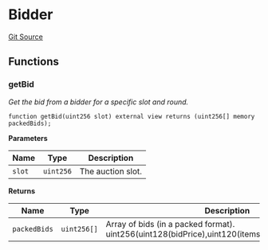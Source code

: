 # Bidder
[Git Source](https://github.com/manifoldfinance/auctioneer/blob/94186b27ea5ddae3ff2f27674c7d42c6d498df0f/src/Auctioneer.sol)


## Functions
### getBid

*Get the bid from a bidder for a specific slot and round.*


```solidity
function getBid(uint256 slot) external view returns (uint256[] memory packedBids);
```
**Parameters**

|Name|Type|Description|
|----|----|-----------|
|`slot`|`uint256`|The auction slot.|

**Returns**

|Name|Type|Description|
|----|----|-----------|
|`packedBids`|`uint256[]`|Array of bids (in a packed format). uint256(uint128(bidPrice),uint120(itemsToBuy),uint8(bidderId))|



